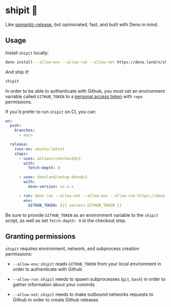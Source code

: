 # shipit :canoe:

Like [semantic-release](https://github.com/semantic-release/semantic-release),
but opinionated, fast, and built with Deno in mind.

## Usage

Install `shipit` locally:

```sh
deno install --allow-env --allow-run --allow-net https://deno.land/x/shipit/shipit.ts
```

And ship it!

```sh
shipit
```

In order to be able to authenticate with Github, you must set an environment
variable called `GITHUB_TOKEN` to a
[personal access token](https://docs.github.com/en/authentication/keeping-your-account-and-data-secure/creating-a-personal-access-token)
with `repo` permissions.

If you'd prefer to run `shipit` on CI, you can:

```yaml
on:
  push:
    branches:
      - main

  release:
    runs-on: ubuntu-latest
    steps:
      - uses: actions/checkout@v3
        with:
          fetch-depth: 0

      - uses: denoland/setup-deno@v1
        with:
          deno-version: vx.x.x

      - run: deno run --allow-net --allow-env --allow-run https://deno.land/x/shipit/shipit.ts
        env:
          GITHUB_TOKEN: ${{ secrets.GITHUB_TOKEN }}
```

Be sure to provide `GITHUB_TOKEN` as an environment variable to the `shipit`
script, as well as set `fetch-depth: 0` in the checkout step.

## Granting permissions

`shipit` requires environment, network, and subprocess creation permissions:

- `--allow-env`: `shipit` reads `GITHUB_TOKEN` from your local environment in
  order to authenticate with Github
- `--allow-run`: `shipit` needs to spawn subprocesses (`git`, `bash`) in order
  to gather information about your commits

- `--allow-net`: `shipit` needs to make outbound networks requests to Github in
  order to create Github releases
